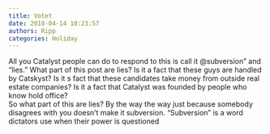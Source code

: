 ```yaml
---
title: Votet
date: 2018-04-14 10:23:57
authors: Ripp
categories: Holiday
---
```


 All you Catalyst people can do to respond to this is call it @subversion” and “lies.”   What part of this post are lies?   Is it a fact that these guys are handled by Catskyst?   Is it s fact that these candidates take money from outside real estate companies?  Is it a fact that  Catalyst was founded by people who know hold office?   
So what part of this are lies?
By the way the way just because somebody disagrees with you doesn’t make it subversion.  “Subversion” is a word dictators use when their power is questioned